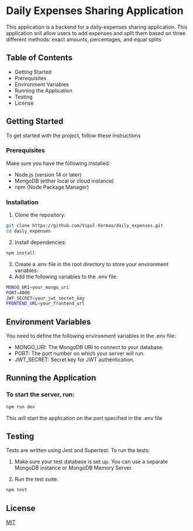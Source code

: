 # Daily Expenses Sharing Application

This application is a backend for a daily-expenses sharing application. This 
application will allow users to add expenses and split them based on three 
different methods: exact amounts, percentages, and equal splits

## Table of Contents

- Getting Started
- Prerequisites
- Environment Variables
- Running the Application
- Testing
- License

## Getting Started
To get started with the project, follow these instructions

### Prerequisites
Make sure you have the following installed:

- Node.js (version 14 or later)
- MongoDB (either local or cloud instance)
- npm (Node Package Manager)

### Installation
1. Clone the repository:

```bash
git clone https://github.com/Vipul-Vermaa/daily_expenses.git
cd daily_expenses
```
2. Install dependencies:
```bash
npm install
```
3. Create a .env file in the root directory to store your environment variables:
4. Add the following variables to the .env file:
```bash
MONGO_URI=your_mongo_uri
PORT=4000
JWT_SECRET=your_jwt_secret_key
FRONTEND_URL=your_frontend_url
```
## Environment Variables
You need to define the following environment variables in the .env file:

- MONGO_URI: The MongoDB URI to connect to your database.
- PORT: The port number on which your server will run.
- JWT_SECRET: Secret key for JWT authentication.

## Running the Application
### To start the server, run:
```bash
npm run dev
```
This will start the application on the port specified in the .env file 

## Testing
Tests are written using Jest and Supertest. To run the tests:

1. Make sure your test database is set up. You can use a separate MongoDB instance or MongoDB Memory Server.

2. Run the test suite:
```bash
npm test
```


## License

[MIT](https://choosealicense.com/licenses/mit/)